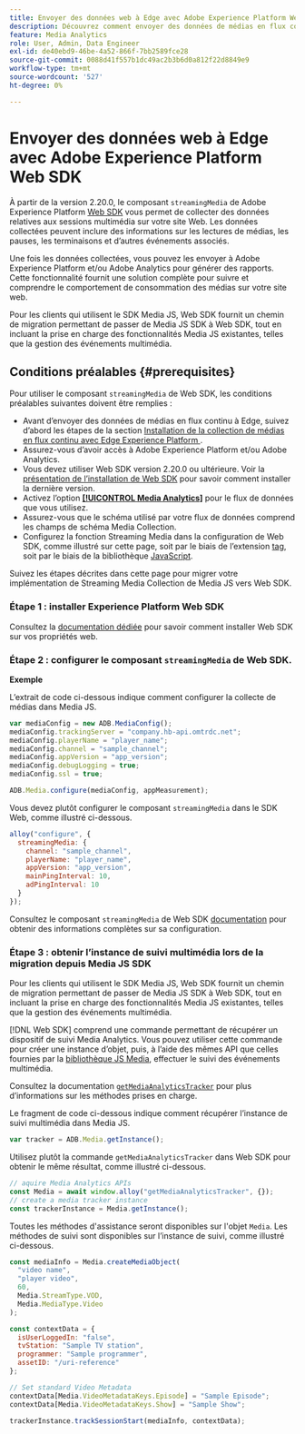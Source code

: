 ```yaml
---
title: Envoyer des données web à Edge avec Adobe Experience Platform Web SDK
description: Découvrez comment envoyer des données de médias en flux continu Adobes à Edge Experience Platform avec Adobe Experience Platform Web SDK.
feature: Media Analytics
role: User, Admin, Data Engineer
exl-id: de40ebd9-46be-4a52-866f-7bb2589fce28
source-git-commit: 0088d41f557b1dc49ac2b3b6d0a812f22d8849e9
workflow-type: tm+mt
source-wordcount: '527'
ht-degree: 0%

---
```


# Envoyer des données web à Edge avec Adobe Experience Platform Web SDK

À partir de la version 2.20.0, le composant `streamingMedia` de Adobe Experience Platform [Web SDK](https://experienceleague.adobe.com/fr/docs/experience-platform/web-sdk/home) vous permet de collecter des données relatives aux sessions multimédia sur votre site Web. Les données collectées peuvent inclure des informations sur les lectures de médias, les pauses, les terminaisons et d’autres événements associés.

Une fois les données collectées, vous pouvez les envoyer à Adobe Experience Platform et/ou Adobe Analytics pour générer des rapports. Cette fonctionnalité fournit une solution complète pour suivre et comprendre le comportement de consommation des médias sur votre site web.

Pour les clients qui utilisent le SDK Media JS, Web SDK fournit un chemin de migration permettant de passer de Media JS SDK à Web SDK, tout en incluant la prise en charge des fonctionnalités Media JS existantes, telles que la gestion des événements multimédia.

## Conditions préalables {#prerequisites}

Pour utiliser le composant `streamingMedia` de Web SDK, les conditions préalables suivantes doivent être remplies :

* Avant d’envoyer des données de médias en flux continu à Edge, suivez d’abord les étapes de la section [ Installation de la collection de médias en flux continu avec Edge Experience Platform ](/help/implementation/edge/implementation-edge.md).
* Assurez-vous d’avoir accès à Adobe Experience Platform et/ou Adobe Analytics.
* Vous devez utiliser Web SDK version 2.20.0 ou ultérieure. Voir la [présentation de l’installation de Web SDK](https://experienceleague.adobe.com/en/docs/experience-platform/web-sdk/install/overview) pour savoir comment installer la dernière version.
* Activez l’option **[[!UICONTROL Media Analytics]](https://experienceleague.adobe.com/fr/docs/experience-platform/datastreams/configure)** pour le flux de données que vous utilisez.
* Assurez-vous que le schéma utilisé par votre flux de données comprend les champs de schéma Media Collection.
* Configurez la fonction Streaming Media dans la configuration de Web SDK, comme illustré sur cette page, soit par le biais de l’extension [tag](#tag-extension), soit par le biais de la bibliothèque [JavaScript](#library).

Suivez les étapes décrites dans cette page pour migrer votre implémentation de Streaming Media Collection de Media JS vers Web SDK.

### Étape 1 : installer Experience Platform Web SDK

Consultez la [documentation dédiée](https://experienceleague.adobe.com/en/docs/experience-platform/web-sdk/install/overview) pour savoir comment installer Web SDK sur vos propriétés web.

### Étape 2 : configurer le composant `streamingMedia` de Web SDK.

**Exemple**

L’extrait de code ci-dessous indique comment configurer la collecte de médias dans Media JS.

```javascript
var mediaConfig = new ADB.MediaConfig();
mediaConfig.trackingServer = "company.hb-api.omtrdc.net";
mediaConfig.playerName = "player_name";
mediaConfig.channel = "sample_channel";
mediaConfig.appVersion = "app_version";
mediaConfig.debugLogging = true;
mediaConfig.ssl = true;

ADB.Media.configure(mediaConfig, appMeasurement);
```

Vous devez plutôt configurer le composant `streamingMedia` dans le SDK Web, comme illustré ci-dessous.

```js
alloy("configure", {
  streamingMedia: {
    channel: "sample_channel",
    playerName: "player_name",
    appVersion: "app_version",
    mainPingInterval: 10,
    adPingInterval: 10
  }
});
```

Consultez le composant `streamingMedia` de Web SDK [documentation](https://experienceleague.adobe.com/en/docs/experience-platform/web-sdk/commands/configure/streamingmedia) pour obtenir des informations complètes sur sa configuration.

### Étape 3 : obtenir l’instance de suivi multimédia lors de la migration depuis Media JS SDK

Pour les clients qui utilisent le SDK Media JS, Web SDK fournit un chemin de migration permettant de passer de Media JS SDK à Web SDK, tout en incluant la prise en charge des fonctionnalités Media JS existantes, telles que la gestion des événements multimédia.

[!DNL Web SDK] comprend une commande permettant de récupérer un dispositif de suivi Media Analytics. Vous pouvez utiliser cette commande pour créer une instance d’objet, puis, à l’aide des mêmes API que celles fournies par la [bibliothèque JS Media](https://adobe-marketing-cloud.github.io/media-sdks/reference/javascript_3x/APIReference.html), effectuer le suivi des événements multimédia.

Consultez la documentation [`getMediaAnalyticsTracker`](https://experienceleague.adobe.com/en/docs/experience-platform/web-sdk/commands/getmediaanalyticstracker) pour plus d’informations sur les méthodes prises en charge.

Le fragment de code ci-dessous indique comment récupérer l’instance de suivi multimédia dans Media JS.

```javascript
var tracker = ADB.Media.getInstance();
```

Utilisez plutôt la commande `getMediaAnalyticsTracker` dans Web SDK pour obtenir le même résultat, comme illustré ci-dessous.

```js
// aquire Media Analytics APIs
const Media = await window.alloy("getMediaAnalyticsTracker", {});
// create a media tracker instance
const trackerInstance = Media.getInstance();
```

Toutes les méthodes d&#39;assistance seront disponibles sur l&#39;objet `Media`. Les méthodes de suivi sont disponibles sur l’instance de suivi, comme illustré ci-dessous.

```js
const mediaInfo = Media.createMediaObject(
  "video name",
  "player video",
  60,
  Media.StreamType.VOD,
  Media.MediaType.Video
);

const contextData = {
  isUserLoggedIn: "false",
  tvStation: "Sample TV station",
  programmer: "Sample programmer",
  assetID: "/uri-reference"
};

// Set standard Video Metadata
contextData[Media.VideoMetadataKeys.Episode] = "Sample Episode";
contextData[Media.VideoMetadataKeys.Show] = "Sample Show";

trackerInstance.trackSessionStart(mediaInfo, contextData);
```
